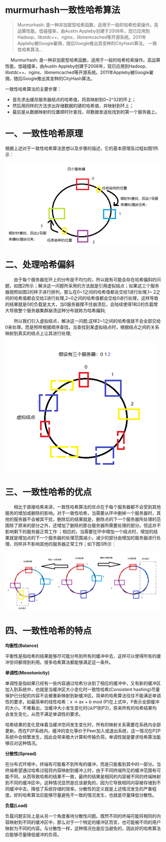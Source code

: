 # murmurhash一致性哈希算法



> Murmurhash: 是一种非加密型哈希函数，适用于一般的哈希检索操作。高运算性能，低碰撞率，由Austin Appleby创建于2008年，现已应用到Hadoop、libstdc++、nginx、libmemcached等开源系统。2011年Appleby被Google雇佣，随后Google推出其变种的CityHash算法。 一致性哈希算法…

　 Murmurhash: 是一种非加密型哈希函数，适用于一般的哈希检索操作。高运算性能，低碰撞率，由Austin Appleby创建于2008年，现已应用到Hadoop、libstdc++、nginx、libmemcached等开源系统。2011年Appleby被Google雇佣，随后Google推出其变种的CityHash算法。

一致性哈希算法的主要步骤：

- 首先求出缓存服务器结点的哈希值，将其映射到0~2^32的环上；
- 然后用同样的方法求出存储数据的键的哈希值，并映射到环上；
- 最后是从数据映射的位置顺时针查找，将数据发送给找到的第一个服务器上。

# 一、一致性哈希原理

根据上述对于一致性哈希算法思想以及步骤的描述，它的基本原理及过程如图1所示：

![img](source/202107131706041588.png)

# 二、处理哈希偏斜

　　由于每个服务器在环上的分布是不均匀的，所以就有可能会存在哈希偏斜的问题，如图2所示；解决这一问题所采用的方法就是引用虚拟结点；如果这三个服务器按照如图2的样子进行排列，那么在0~1之间的哈希值都会交给1进行处理,1~ 2之间的哈希值都会交给2进行处理,2~0之间的哈希值都会交给0进行处理，这样导致的结果就是0的负载是太大，当0服务器撑不住崩溃后，会陆续使得1和2的负载增大导致整个服务器集群崩溃这种分布就称为哈希偏斜;

　　所以我们引入虚拟结点，解决这一问题;这样2~1之间的哈希值就不会全部交给0来处理，而是照样根据顺序查找，当查找到某虚拟结点时，根据结点之间的关系映射到真实的结点上让其进行处理;

![img](source/202107131706045055.png)

# 三、一致性哈希的优点

　　相比于直接哈希来讲，一致性哈希算法的优点在于每个服务器都不会受到其他服务的增加或删除的影响。对于一致性哈希，当需要从环中删掉一个服务器时，其他的服务器不会被其干扰，删除后的结果就是，删除点的下一个服务器所处理的范围除了原来的部分之外，还增加了删除的那台服务器所需要处理的部分。但这并不影响剩下的服务器正常工作 ；相应的，当需要在环中增加一个结点时，增加的结果就是增加点的下一个服务器的处理范围减小，减少的部分由增加的服务器进行处理，同样并不影响其他的服务器正常工作；如下图3所示：

![img](source/202107131706050279.png)

# 四、一致性哈希的特点

**均衡性(Balance)**

​    平衡性是指哈希的结果能够尽可能分布到所有的缓冲中去，这样可以使得所有的缓冲空间都得到利用。很多哈希算法都能够满足这一条件。

**单调性(Monotonicity)**

​    单调性是指如果已经有一些内容通过哈希分派到了相应的缓冲中，又有新的缓冲区加入到系统中，也就是当缓冲区大小变化时一致性哈希(Consistent hashing)尽量保护已分配的内容不会被重新映射到新缓冲区。简单的哈希算法往往不能满足单调性的要求，如最简单的线性哈希：x → ax + b mod (P)在上式中，P表示全部缓冲的大小。不难看出，当缓冲大小发生变化时(从P1到P2)，原来所有的哈希结果均会发生变化，从而不满足单调性的要求。

​    哈希结果的变化意味着当缓冲空间发生变化时，所有的映射关系需要在系统内全部更新。而在P2P系统内，缓冲的变化等价于Peer加入或退出系统，这一情况在P2P系统中会频繁发生，因此会带来极大计算和传输负荷。单调性就是要求哈希算法能够应对这种情况。

**分散性(Spread)**

​    在分布式环境中，终端有可能看不到所有的缓冲，而是只能看到其中的一部分。当终端希望通过哈希过程将内容映射到缓冲上时，由于不同终端所见的缓冲范围有可能不同，从而导致哈希的结果不一致，最终的结果是相同的内容被不同的终端映射到不同的缓冲区中。这种情况显然是应该避免的，因为它导致相同内容被存储到不同缓冲中去，降低了系统存储的效率。分散性的定义就是上述情况发生的严重程度。好的哈希算法应能够尽量避免不一致的情况发生，也就是尽量降低分散性。

**负载(Load)**

​    负载问题实际上是从另一个角度看待分散性问题。既然不同的终端可能将相同的内容映射到不同的缓冲区中，那么对于一个特定的缓冲区而言，也可能被不同的用户映射为不同的内容。与分散性一样，这种情况也是应当避免的，因此好的哈希算法应能够尽量降低缓冲的负荷。